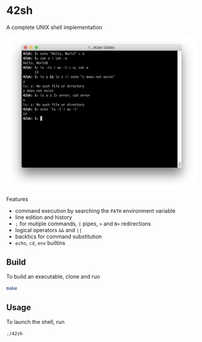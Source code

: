 # 42sh

A complete UNIX shell implementation

![screenshot](https://raw.githubusercontent.com/thk2b/42sh/master/media/screenshot.png)

Features
- command execution by searching the `PATH` environment variable
- line edition and history
- `;` for mutiple commands, `|` pipes, `>` and `N>` redirections
- logical operators `&&` and `||`
- backtics for command substitution
- `echo`, `cd`, `env` builtins


## Build

To build an executable, clone and run
```sh
make
```

## Usage

To launch the shell, run
```sh
./42sh
```
